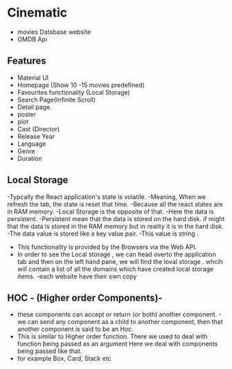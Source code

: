 # Cinematic
- movies Database website
- OMDB Api 
## Features
 - Material UI
 - Homepage (Show 10 -15 movies predefined)
 - Favourites functionality (Local Storage)
 - Search Page(Infinite Scroll)
 - Detail page.
 - poster 
 - plot 
 - Cast (Director)
 - Release Year
 - Language
 - Genre
 - Duration

 ## Local Storage
 -Typcally the React application's state is volatile.
 -Meaning, When we refresh the tab, the state is reset that time.
 -Because all the react states are in RAM memory.
 -Local Storage is the opposite of that.
 -Here the data is persistent.
 -Persistent mean that the data is stored on the hard disk. if might that the data is stored in the RAM memory but in reality it 
 is in the hard disk.
 -The data value is stored like a key value pair.
 -This value is string .
 - This functionality is provided by the Browsers via the Web API.
 - In order to see the Local storage , we can head overto the application tab and then on the left hand pane,
  we will find the loval storage . whcih will contain a list of all the domains which have created local storage items. 
  -each website have their own copy 

  ## HOC - (Higher order Components)-

  - these components can accept or return (or both) another component.
  -we can send any component as a child to another component, then that another component is said to be an Hoc.
  - This is similar to Higher order function. There we used to deal with function being passed as an argument Here we
   deal with components being passed like that.
   - for example Box, Card, Stack etc 